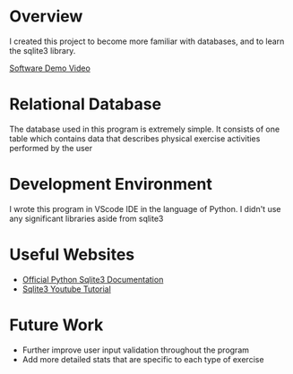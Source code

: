  # Overview

I created this project to become more familiar with databases, and to learn the sqlite3 library.

[Software Demo Video](https://youtu.be/-_0I-8JVv04)

# Relational Database

The database used in this program is extremely simple. It consists of one table which contains data that describes physical exercise activities performed by the user

# Development Environment

I wrote this program in VScode IDE in the language of Python. I didn't use any significant libraries aside from sqlite3

# Useful Websites

- [Official Python Sqlite3 Documentation](https://docs.python.org/3/library/sqlite3.html)
- [Sqlite3 Youtube Tutorial](https://www.youtube.com/watch?v=byHcYRpMgI4&t=3401s)

# Future Work

- Further improve user input validation throughout the program
- Add more detailed stats that are specific to each type of exercise
